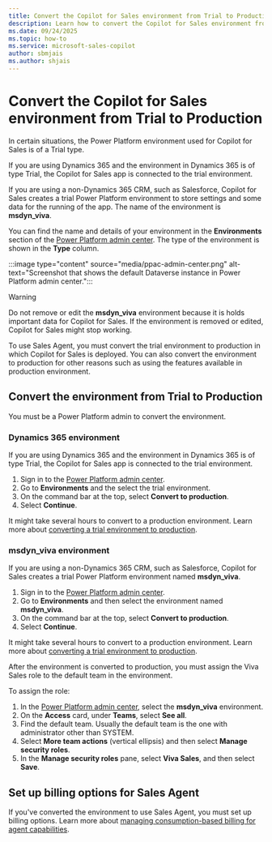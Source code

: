 ```yaml
---
title: Convert the Copilot for Sales environment from Trial to Production
description: Learn how to convert the Copilot for Sales environment from Trial to Production.
ms.date: 09/24/2025
ms.topic: how-to
ms.service: microsoft-sales-copilot
author: sbmjais
ms.author: shjais
---
```


# Convert the Copilot for Sales environment from Trial to Production

In certain situations, the Power Platform environment used for Copilot for Sales is of a Trial type. 

If you are using Dynamics 365 and the environment in Dynamics 365 is of type Trial, the Copilot for Sales app is connected to the trial environment.

If you are using a non-Dynamics 365 CRM, such as Salesforce, Copilot for Sales creates a trial Power Platform environment to store settings and some data for the running of the app. The name of the environment is **msdyn_viva**.

You can find the name and details of your environment in the **Environments** section of the [Power Platform admin center](https://admin.powerplatform.microsoft.com/). The type of the environment is shown in the **Type** column.

:::image type="content" source="media/ppac-admin-center.png" alt-text="Screenshot that shows the default Dataverse instance in Power Platform admin center.":::

> [!WARNING]
> Do not remove or edit the **msdyn_viva** environment because it is holds important data for Copilot for Sales. If the environment is removed or edited, Copilot for Sales might stop working.

To use Sales Agent, you must convert the trial environment to production in which Copilot for Sales is deployed. You can also convert the environment to production for other reasons such as using the features available in production environment.

## Convert the environment from Trial to Production

You must be a Power Platform admin to convert the environment.

### Dynamics 365 environment

If you are using Dynamics 365 and the environment in Dynamics 365 is of type Trial, the Copilot for Sales app is connected to the trial environment.

1. Sign in to the [Power Platform admin center](https://admin.powerplatform.microsoft.com/).
1. Go to **Environments** and the select the trial environment.
1. On the command bar at the top, select **Convert to production**.
1. Select **Continue**.

It might take several hours to convert to a production environment. Learn more about [converting a trial environment to production](/power-platform/admin/trial-environments#convert-either-type-of-trial-environment-to-a-production-environment).

### msdyn_viva environment

If you are using a non-Dynamics 365 CRM, such as Salesforce, Copilot for Sales creates a trial Power Platform environment named **msdyn_viva**.

1. Sign in to the [Power Platform admin center](https://admin.powerplatform.microsoft.com/).
1. Go to **Environments** and then select the environment named **msdyn_viva**.
1. On the command bar at the top, select **Convert to production**.
1. Select **Continue**.

It might take several hours to convert to a production environment. Learn more about [converting a trial environment to production](/power-platform/admin/trial-environments#convert-either-type-of-trial-environment-to-a-production-environment).

After the environment is converted to production, you must assign the Viva Sales role to the default team in the environment.

To assign the role:

1. In the [Power Platform admin center](https://admin.powerplatform.microsoft.com/), select the **msdyn_viva** environment.
1. On the **Access** card, under **Teams**, select **See all**.
1. Find the default team. Usually the default team is the one with administrator other than SYSTEM.
1. Select **More team actions** (vertical ellipsis) and then select **Manage security roles**.
1. In the **Manage security roles** pane, select **Viva Sales**, and then select **Save**.

## Set up billing options for Sales Agent

If you've converted the environment to use Sales Agent, you must set up billing options. Learn more about [managing consumption-based billing for agent capabilities](manage-consumption-based-billing.md).